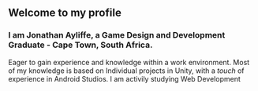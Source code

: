 ## Welcome to my profile


### I am Jonathan Ayliffe, a Game Design and Development Graduate - Cape Town, South Africa.


Eager to gain experience and knowledge within a work environment.
Most of my knowledge is based on Individual projects in Unity, with a *touch* of experience in Android Studios.
I am activily studying Web Development
<!---
Ayliffe-P/Ayliffe-P is a ✨ special ✨ repository because its `README.md` (this file) appears on your GitHub profile.
You can click the Preview link to take a look at your changes.
--->
